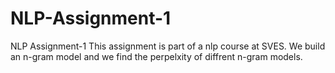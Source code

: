 # NLP-Assignment-1
NLP Assignment-1
This assignment is part of a nlp course at SVES. We build an n-gram model and we find the perpelxity of diffrent n-gram models.
